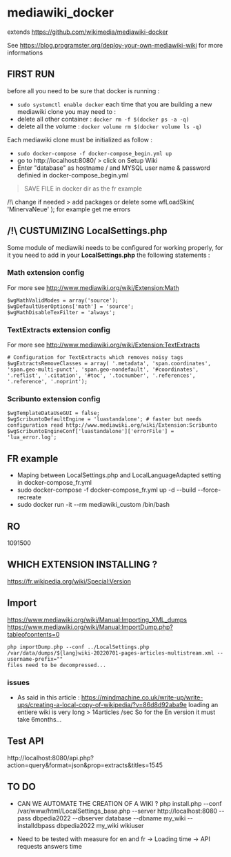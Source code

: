 # mediawiki_docker

extends https://github.com/wikimedia/mediawiki-docker

See https://blog.programster.org/deploy-your-own-mediawiki-wiki for more informations

## FIRST RUN

before all you need to be sure that docker is running : 
* ``` sudo systemctl enable docker ```
each time that you are building a new mediawiki clone you may need to : 
* delete all other container : ```docker rm -f $(docker ps -a -q)```
* delete all the volume : ```docker volume rm $(docker volume ls -q)```

Each mediawiki clone must be initialized as follow : 
* ``` sudo docker-compose -f docker-compose_begin.yml up ```
* go to http://localhost:8080/ > click on Setup Wiki
* Enter "database" as hostname / and MYSQL user name & password definied in docker-compose_begin.yml
> SAVE FILE in docker dir as the fr example

/!\ change if needed > add packages or delete some wfLoadSkin( 'MinervaNeue' ); for example get me errors

## /!\ CUSTUMIZING LocalSettings.php

Some module of mediawiki needs to be configured for working properly, for it you need to add in your **LocalSettings.php** the following statements :

### Math extension config

For more see  http://www.mediawiki.org/wiki/Extension:Math
```
$wgMathValidModes = array('source');
$wgDefaultUserOptions['math'] = 'source';
$wgMathDisableTexFilter = 'always';
```

### TextExtracts extension config

For more see  http://www.mediawiki.org/wiki/Extension:TextExtracts
```
# Configuration for TextExtracts which removes noisy tags
$wgExtractsRemoveClasses = array( '.metadata', 'span.coordinates', 'span.geo-multi-punct', 'span.geo-nondefault', '#coordinates', '.reflist', '.citation', '#toc', '.tocnumber', '.references', '.reference', '.noprint');
```
### Scribunto extension config

```
$wgTemplateDataUseGUI = false;
$wgScribuntoDefaultEngine = 'luastandalone'; # faster but needs configuration read http://www.mediawiki.org/wiki/Extension:Scribunto
$wgScribuntoEngineConf['luastandalone']['errorFile'] = 'lua_error.log';
```


## FR example
* Maping between LocalSettings.php and LocalLanguageAdapted setting in docker-compose_fr.yml 
* sudo docker-compose -f docker-compose_fr.yml up -d --build --force-recreate 
* sudo docker run -it --rm mediawiki_custom /bin/bash 

## RO 
1091500
## WHICH EXTENSION INSTALLING ?
https://fr.wikipedia.org/wiki/Special:Version

## Import

https://www.mediawiki.org/wiki/Manual:Importing_XML_dumps
https://www.mediawiki.org/wiki/Manual:ImportDump.php?tableofcontents=0

```
php importDump.php --conf ../LocalSettings.php /var/data/dumps/${lang}wiki-20220701-pages-articles-multistream.xml --username-prefix=""
files need to be decompressed... 
```

### issues 

* As said in this article : https://mindmachine.co.uk/write-up/write-ups/creating-a-local-copy-of-wikipedia/?v=86d8d92aba9e
loading an entiere wiki is very long > 14articles /sec
So for the En version it must take 6months...


## Test API

http://localhost:8080/api.php?action=query&format=json&prop=extracts&titles=1545



## TO DO 
* CAN WE AUTOMATE THE CREATION OF A WIKI ? 
php install.php --conf /var/www/html/LocalSettings_base.php --server http://localhost:8080 --pass dbpedia2022 --dbserver database --dbname my_wiki --installdbpass dbpedia2022 my_wiki wikiuser 

* Need to be tested with measure for en and fr 
-> Loading time
-> API requests answers time
